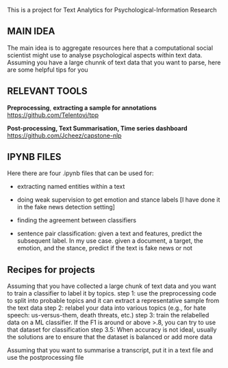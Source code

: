 This is a project for Text Analytics for Psychological-Information Research

## MAIN IDEA

The main idea is to aggregate resources here that a computational social scientist might use to analyse psychological aspects within text data. 
Assuming you have a large chunnk of text data that you want to parse, here are some helpful tips for you

## RELEVANT TOOLS

**Preprocessing**, **extracting a sample for annotations**
https://github.com/Telentovj/tpp

**Post-processing, Text Summarisation, Time series dashboard**
https://github.com/Jcheez/capstone-nlp

## IPYNB FILES
Here there are four .ipynb files that can be used for: 
 + extracting named entities within a text

 + doing weak supervision to get emotion and stance labels [I have done it in the fake news detection setting]

 + finding the agreement between classifiers

  + sentence pair classification: given a text and features, predict the subsequent label. In my use case. given a document, a target, the emotion, and the stance, predict if the text is fake news or not
  
## Recipes for projects

Assuming that you have collected a large chunk of text data and you want to train a classifier to label it by topics.
 step 1: use the preprocessing code to split into probable topics and it can extract a representative sample from the text data
 step 2: relabel your data into various topics (e.g., for hate speech: us-versus-them, death threats, etc.)
 step 3: train the relabelled data on a ML classifier. If the F1 is around or above >.8, you can try to use that dataset for classification
     step 3.5: When accuracy is not ideal, usually the solutions are to ensure that the dataset is balanced or add more data

Assuming that you want to summarise a transcript, put it in a text file and use the postprocessing file
